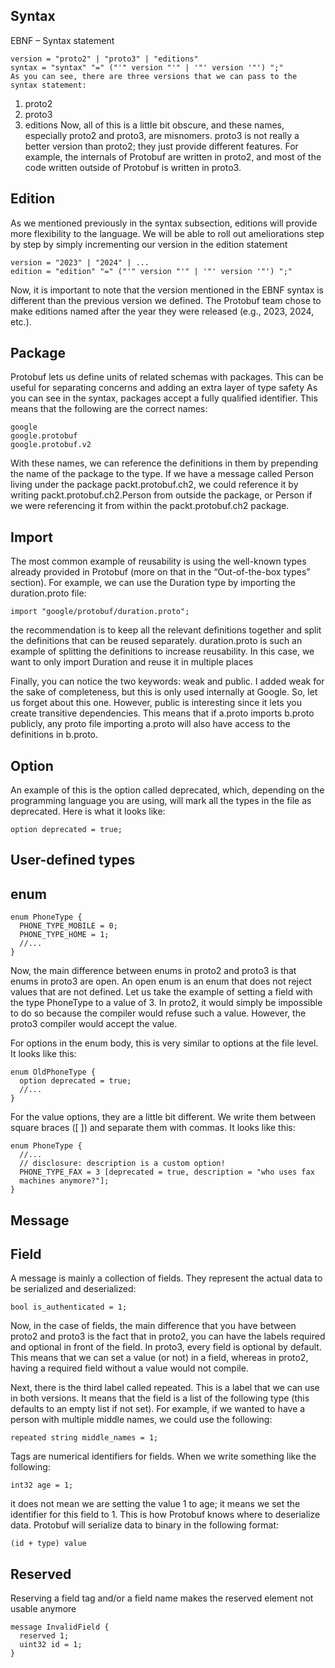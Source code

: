 Syntax
---

EBNF – Syntax statement
```
version = "proto2" | "proto3" | "editions"
syntax = "syntax" "=" ("'" version "'" | '"' version '"') ";"
As you can see, there are three versions that we can pass to the syntax statement:
```
1. proto2
2. proto3
3. editions
Now, all of this is a little bit obscure, and these names, especially proto2 and proto3, are misnomers.
proto3 is not really a better version than proto2; they just provide different features. For example,
the internals of Protobuf are written in proto2, and most of the code written outside of Protobuf is written in proto3.

Edition
---

As we mentioned previously in the syntax subsection, editions will provide more flexibility to the language.
We will be able to roll out ameliorations step by step by simply incrementing our version in the edition statement
```
version = "2023" | "2024" | ...
edition = "edition" "=" ("'" version "'" | '"' version '"') ";"
```
Now, it is important to note that the version mentioned in the EBNF syntax is different than the previous version we defined. 
The Protobuf team chose to make editions named after the year they were released (e.g., 2023, 2024, etc.).

Package
---
Protobuf lets us define units of related schemas with packages. This can be useful for separating concerns and adding an extra layer of type safety
As you can see in the syntax, packages accept a fully qualified identifier. This means that the following are the correct names:
```
google
google.protobuf
google.protobuf.v2
```
With these names, we can reference the definitions in them by prepending the name of the package to the type. 
If we have a message called Person living under the package packt.protobuf.ch2, we could reference it by writing packt.protobuf.ch2.Person 
from outside the package, or Person if we were referencing it from within the packt.protobuf.ch2 package.

Import
---
The most common example of reusability is using the well-known types already provided in Protobuf (more on that in the “Out-of-the-box types” section). For example, we can use the Duration type by importing the duration.proto file:
```
import "google/protobuf/duration.proto";
```

the recommendation is to keep all the relevant definitions together and split the definitions that can be reused separately. 
duration.proto is such an example of splitting the definitions to increase reusability.
In this case, we want to only import Duration and reuse it in multiple places

Finally, you can notice the two keywords: weak and public. 
I added weak for the sake of completeness, but this is only used internally at Google.
So, let us forget about this one. However, public is interesting since it lets you create transitive dependencies. 
This means that if a.proto imports b.proto publicly, any proto file importing a.proto will also have access to the definitions in b.proto.

Option
---

An example of this is the option called deprecated, which, depending on the programming language you are using,
will mark all the types in the file as deprecated. Here is what it looks like:
```
option deprecated = true;
```

User-defined types
---------------

enum
---
```
enum PhoneType {
  PHONE_TYPE_MOBILE = 0;
  PHONE_TYPE_HOME = 1;
  //...
}
```

Now, the main difference between enums in proto2 and proto3 is that enums in proto3 are open. 
An open enum is an enum that does not reject values that are not defined. Let us take the example of setting a field with the type PhoneType to a value of 3. 
In proto2, it would simply be impossible to do so because the compiler would refuse such a value. 
However, the proto3 compiler would accept the value.

For options in the enum body, this is very similar to options at the file level. It looks like this:
```
enum OldPhoneType {
  option deprecated = true;
  //...
}
```

For the value options, they are a little bit different. We write them between square braces ([ ]) and separate them with commas. It looks like this:
```
enum PhoneType {
  //...
  // disclosure: description is a custom option!
  PHONE_TYPE_FAX = 3 [deprecated = true, description = "who uses fax 
  machines anymore?"];
}
```

Message
---

Field
---
A message is mainly a collection of fields. They represent the actual data to be serialized and deserialized:
```
bool is_authenticated = 1;
```

Now, in the case of fields, the main difference that you have between proto2 and proto3 is the fact that in proto2, 
you can have the labels required and optional in front of the field. In proto3, every field is optional by default. 
This means that we can set a value (or not) in a field, whereas in proto2, having a required field without a value would not compile.

Next, there is the third label called repeated. This is a label that we can use in both versions. 
It means that the field is a list of the following type (this defaults to an empty list if not set). For example, 
if we wanted to have a person with multiple middle names, we could use the following:
```
repeated string middle_names = 1;
```

Tags are numerical identifiers for fields. When we write something like the following:
```
int32 age = 1;
```
it does not mean we are setting the value 1 to age;
it means we set the identifier for this field to 1.
This is how Protobuf knows where to deserialize data. Protobuf will serialize data to binary in the following format:
```
(id + type) value
```

Reserved
---
Reserving a field tag and/or a field name makes the reserved element not usable anymore
```
message InvalidField {
  reserved 1;
  uint32 id = 1;
}
```
